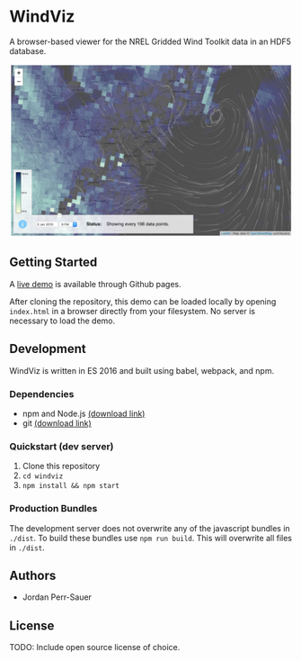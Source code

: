 # WindViz

A browser-based viewer for the NREL Gridded Wind Toolkit data in an HDF5 database.

![WindViz Screenshot](img/screenshot.jpg?raw=true)

## Getting Started

A [live demo](https://github.nrel.gov/pages/wind-toolkit/windviz/) is available through Github pages.

After cloning the repository, this demo can be loaded locally by opening `index.html` in a browser directly from your filesystem. No server is necessary to load the demo.

## Development
WindViz is written in ES 2016 and built using babel, webpack, and npm.
### Dependencies

- npm and Node.js [(download link)](https://www.npmjs.com/get-npm)
- git [(download link)](https://git-scm.com/downloads)

### Quickstart (dev server)

1. Clone this repository
2. `cd windviz`
3. `npm install && npm start`

### Production Bundles

The development server does not overwrite any of the javascript bundles in `./dist`. To build these bundles use `npm run build`. This will overwrite all files in `./dist`.

## Authors

- Jordan Perr-Sauer


## License

TODO: Include open source license of choice.
